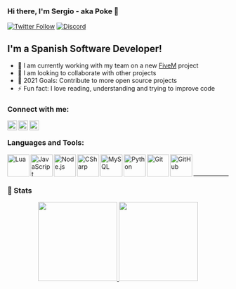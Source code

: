 ### Hi there, I'm Sergio - aka Poke 👋

[![Twitter Follow](https://img.shields.io/twitter/follow/PokeSerGG?color=1DA1F2&logo=twitter&style=for-the-badge)](https://twitter.com/intent/follow?original_referer=https%3A%2F%2Fgithub.com%2FPokeSer&screen_name=PokeSerGG)
[![Discord](https://img.shields.io/badge/Discord-Poke%234935-7289DA?logo=discord&style=for-the-badge)](https://discordapp.com/users/296733948619390980)

## I'm a Spanish Software Developer!

- 🌱 I am currently working with my team on a new [FiveM](https://github.com/citizenfx/fivem) project
- 👯 I am looking to collaborate with other projects
- 🥅 2021 Goals: Contribute to more open source projects
- ⚡ Fun fact: I love reading, understanding and trying to improve code

### Connect with me:

[<img align="left" alt="PokeSer | YouTube" width="22px" src="https://cdn.jsdelivr.net/npm/simple-icons@v3/icons/youtube.svg" />][youtube]
[<img align="left" alt="PokeSer | Twitter" width="22px" src="https://cdn.jsdelivr.net/npm/simple-icons@v3/icons/twitter.svg" />][twitter]
[<img align="left" alt="PokeSer | Instagram" width="22px" src="https://cdn.jsdelivr.net/npm/simple-icons@v3/icons/instagram.svg" />][instagram]

<br />

### Languages and Tools:

[<img align="left" alt="Lua" width="50px" src="https://img.shields.io/badge/-Lua-05122A?&logo=lua" />][devrepositories]
[<img align="left" alt="JavaScript" width="50px" src="https://img.shields.io/badge/-JavaScript-05122A?&logo=JavaScript" />][devrepositories]
[<img align="left" alt="Node.js" width="50px" src="https://img.shields.io/badge/-Node.js-05122A?&logo=node.js" />][devrepositories]
[<img align="left" alt="CSharp" width="50px" src="https://img.shields.io/badge/-Csharp-05122A?&logo=csharp" />][devrepositories]
[<img align="left" alt="MySQL" width="50px" src="https://img.shields.io/badge/-Mysql-05122A?&logo=mysql" />][devrepositories]
[<img align="left" alt="Python" width="50px" src="https://img.shields.io/badge/-Python-05122A?&logo=python" />][devrepositories]
[<img align="left" alt="Git" width="50px" src="https://img.shields.io/badge/-Git-05122A?&logo=git" />][devrepositories]
[<img align="left" alt="GitHub" width="50px" src="https://img.shields.io/badge/-Github-05122A?&logo=github" />][devrepositories]

<br />
<br />

---

### 📕 Stats

<p align="center">
<a href="https://github.com/PokeSer">
  <img height="180em" src="https://github-readme-stats-eight-theta.vercel.app/api?username=PokeSer&show_icons=true&theme=algolia&include_all_commits=true&count_private=true"/>
  <img height="180em" src="https://github-readme-stats-eight-theta.vercel.app/api/top-langs/?username=PokeSer&layout=compact&langs_count=8&theme=algolia"/>
</a>
</p>

[devrepositories]: https://github.com/PokeSer?tab=repositories
[twitter]: https://twitter.com/PokeSerGG
[youtube]: https://youtube.com/PokeSer
[instagram]: https://instagram.com/PokeSerGG

